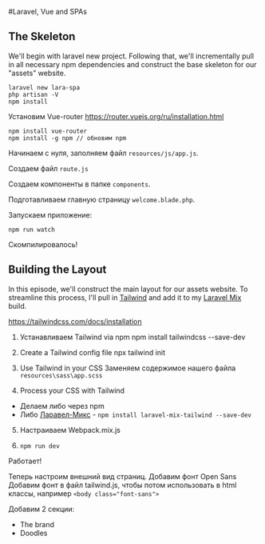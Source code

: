#Laravel, Vue and SPAs

## The Skeleton

We'll begin with laravel new project. Following that, we'll incrementally pull in all necessary npm dependencies and construct the base skeleton for our "assets" website.

```
laravel new lara-spa
php artisan -V
npm install
```

Установим Vue-router
https://router.vuejs.org/ru/installation.html
```
npm install vue-router
npm install -g npm // обновим npm
```

Начинаем с нуля, заполняем файл `resources/js/app.js`.

Создаем файл `route.js`

Создаем компоненты в папке `components`.

Подготавливаем главную страницу `welcome.blade.php`.

Запускаем приложение:
```
npm run watch
```
Скомпилировалось!

## Building the Layout

In this episode, we'll construct the main layout for our assets website. To streamline this process, I'll pull in [Tailwind](http://tailwindcss.com/) and add it to my [Laravel Mix](https://laracasts.com/series/learn-laravel-mix) build.

https://tailwindcss.com/docs/installation
1. Устанавливаем Tailwind via npm
npm install tailwindcss --save-dev

2. Create a Tailwind config file
npx tailwind init

3. Use Tailwind in your CSS
Заменяем содержимое нашего файла `resources\sass\app.scss`

4. Process your CSS with Tailwind
- Делаем либо через npm
- Либо [Ларавел-Микс](https://github.com/JeffreyWay/laravel-mix-tailwind) - `npm install laravel-mix-tailwind --save-dev`

5. Настраиваем Webpack.mix.js

6. `npm run dev`

Работает!

Теперь настроим внешний вид страниц.
Добавим фонт Open Sans
Добавим фонт в файл tailwind.js, чтобы потом использовать в html классы, например `<body class="font-sans">`

Добавим 2 секции:
- The brand
- Doodles
